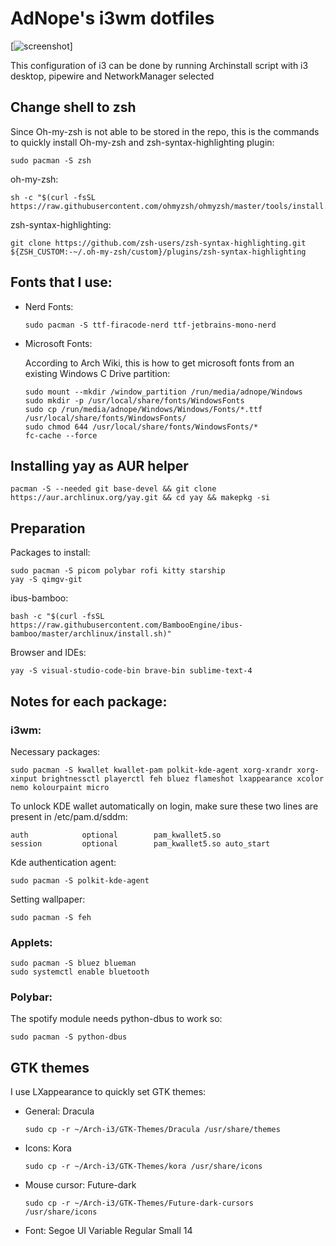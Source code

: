 # AdNope's i3wm dotfiles

[![screenshot](https://i.imgur.com/k6W5gmD.png)]

This configuration of i3 can be done by running Archinstall script with i3 desktop, pipewire and NetworkManager selected

## Change shell to zsh
Since Oh-my-zsh is not able to be stored in the repo, this is the commands to quickly install Oh-my-zsh and zsh-syntax-highlighting plugin:
```
sudo pacman -S zsh
```
oh-my-zsh:
```
sh -c "$(curl -fsSL https://raw.githubusercontent.com/ohmyzsh/ohmyzsh/master/tools/install.sh)"
```
zsh-syntax-highlighting:
```
git clone https://github.com/zsh-users/zsh-syntax-highlighting.git ${ZSH_CUSTOM:-~/.oh-my-zsh/custom}/plugins/zsh-syntax-highlighting
```

## Fonts that I use:
- Nerd Fonts:
    ```
    sudo pacman -S ttf-firacode-nerd ttf-jetbrains-mono-nerd
    ```
- Microsoft Fonts:

    According to Arch Wiki, this is how to get microsoft fonts from an existing Windows C Drive partition:
    ```
    sudo mount --mkdir /window_partition /run/media/adnope/Windows
    sudo mkdir -p /usr/local/share/fonts/WindowsFonts
    sudo cp /run/media/adnope/Windows/Windows/Fonts/*.ttf /usr/local/share/fonts/WindowsFonts/
    sudo chmod 644 /usr/local/share/fonts/WindowsFonts/*
    fc-cache --force
    ```

## Installing yay as AUR helper
```
pacman -S --needed git base-devel && git clone https://aur.archlinux.org/yay.git && cd yay && makepkg -si
```
## Preparation
Packages to install:
```
sudo pacman -S picom polybar rofi kitty starship
yay -S qimgv-git
```
ibus-bamboo:
```
bash -c "$(curl -fsSL https://raw.githubusercontent.com/BambooEngine/ibus-bamboo/master/archlinux/install.sh)"
```
Browser and IDEs:
```
yay -S visual-studio-code-bin brave-bin sublime-text-4
```

## Notes for each package:

### i3wm:
Necessary packages:
```
sudo pacman -S kwallet kwallet-pam polkit-kde-agent xorg-xrandr xorg-xinput brightnessctl playerctl feh bluez flameshot lxappearance xcolor nemo kolourpaint micro
```

To unlock KDE wallet automatically on login, make sure these two lines are present in /etc/pam.d/sddm:
```
auth            optional        pam_kwallet5.so
session         optional        pam_kwallet5.so auto_start
```
Kde authentication agent:
```
sudo pacman -S polkit-kde-agent
```

Setting wallpaper:
```
sudo pacman -S feh
```

### Applets:
```
sudo pacman -S bluez blueman
sudo systemctl enable bluetooth
```

### Polybar:
The spotify module needs python-dbus to work so:
```
sudo pacman -S python-dbus
```

## GTK themes
I use LXappearance to quickly set GTK themes:
- General: Dracula
    ```
    sudo cp -r ~/Arch-i3/GTK-Themes/Dracula /usr/share/themes
    ```
- Icons: Kora
    ```
    sudo cp -r ~/Arch-i3/GTK-Themes/kora /usr/share/icons
    ```
- Mouse cursor: Future-dark
    ```
    sudo cp -r ~/Arch-i3/GTK-Themes/Future-dark-cursors /usr/share/icons  
    ```
- Font: Segoe UI Variable Regular Small 14